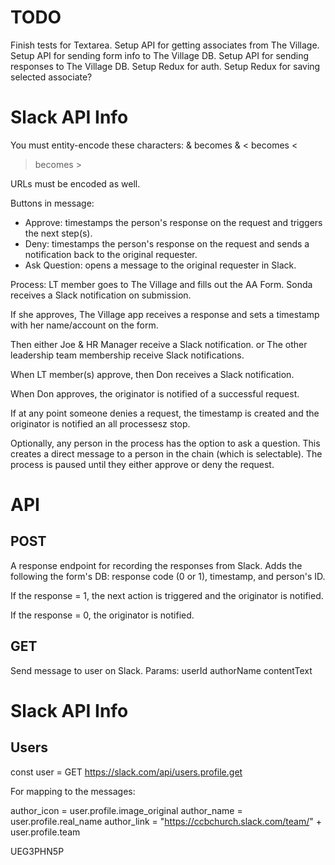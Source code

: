 # TODO

Finish tests for Textarea.
Setup API for getting associates from The Village.
Setup API for sending form info to The Village DB.
Setup API for sending responses to The Village DB.
Setup Redux for auth.
Setup Redux for saving selected associate?





# Slack API Info
You must entity-encode these characters:
& becomes &amp;
< becomes &lt;
> becomes &gt;

URLs must be encoded as well. 



Buttons in message:
* Approve: timestamps the person's response on the request and triggers the next step(s).
* Deny: timestamps the person's response on the request and sends a notification back to the original requester.
* Ask Question: opens a message to the original requester in Slack.



Process:
LT member goes to The Village and fills out the AA Form.
Sonda receives a Slack notification on submission.

If she approves, The Village app receives a response and sets a timestamp with her name/account on the form.

Then either Joe & HR Manager receive a Slack notification.
or
The other leadership team membership receive Slack notifications.

When LT member(s) approve, then Don receives a Slack notification.

When Don approves, the originator is notified of a successful request.

If at any point someone denies a request, the timestamp is created and the originator is notified an all processesz stop.

Optionally, any person in the process has the option to ask a question. This creates a direct message to a person in the chain (which is selectable). The process is paused until they either approve or deny the request.


# API
## POST
A response endpoint for recording the responses from Slack. Adds the following the form's DB: response code (0 or 1), timestamp, and person's ID.

If the response = 1, the next action is triggered and the originator is notified.

If the response = 0, the originator is notified.

## GET

Send message to user on Slack.
  Params:
    userId
    authorName
    contentText





# Slack API Info

## Users

const user = GET https://slack.com/api/users.profile.get

For mapping to the messages:

author_icon = user.profile.image_original
author_name = user.profile.real_name
author_link = "https://ccbchurch.slack.com/team/" + user.profile.team

UEG3PHN5P